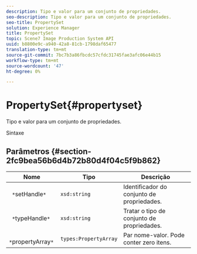 ```yaml
---
description: Tipo e valor para um conjunto de propriedades.
seo-description: Tipo e valor para um conjunto de propriedades.
seo-title: PropertySet
solution: Experience Manager
title: PropertySet
topic: Scene7 Image Production System API
uuid: b8800e9c-a940-42a8-81cb-1798daf65477
translation-type: tm+mt
source-git-commit: 7bc7b3a86fbcdc57cfdc31745fae3afc06e44b15
workflow-type: tm+mt
source-wordcount: '47'
ht-degree: 0%

---
```



# PropertySet{#propertyset}

Tipo e valor para um conjunto de propriedades.

Sintaxe

## Parâmetros {#section-2fc9bea56b6d4b72b80d4f04c5f9b862}

| Nome | Tipo | Descrição |
|---|---|---|
| ` *`setHandle`*` | `xsd:string` | Identificador do conjunto de propriedades. |
| ` *`typeHandle`*` | `xsd:string` | Tratar o tipo de conjunto de propriedades. |
| ` *`propertyArray`*` | `types:PropertyArray` | Par nome-valor. Pode conter zero itens. |

